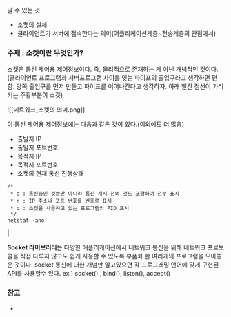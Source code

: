 
알 수 있는 것
* 소켓의 실체
* 클라이언트가 서버에 접속한다는 의미(어플리케이션계층~전송계층의 관점에서)

### 주제 : 소켓이란 무엇인가? 

소켓은 통신 제어용 제어정보이다. 즉, 물리적으로 존재하는 게 아닌 개념적인 것이다. 
(클라이언트 프로그램과 서버프로그램 사이를 잇는 파이프의 출입구라고 생각하면 편함. 양쪽 출입구를 먼저 만들고 파이프를 이어나간다고 생각하자. 아래 빨간 점선이 가리키는 주황부분이 소켓)


![[네트워크_소켓의 의미.png]]

이 통신 제어용 제어정보에는 다음과 같은 것이 있다.(이외에도 더 많음)
* 출발지 IP
* 출발지 포트번호
* 목적지 IP
* 목적지 포트번호
* 소켓의 현재 통신 진행상태

```linux
/*
 * a : 통신중인 것뿐만 아니라 통신 개시 전의 것도 포함하여 전부 표시 
 * n : IP 주소나 포트 번호를 번호로 표시
 * o : 소켓을 사용하고 있는 프로그램의 PID 표시
 */
netstat -ano

```

| 


**Socket 라이브러리**는 다양한 애플리케이션에서 네트워크 통신을 위해 네트워크 프로토콜을 직접 다루지 않고도 쉽게 사용할 수 있도록 부품화 한 여러개의 프로그램을 모아놓은 것이다. 
socket 통신에 대한 개념만 알고있으면 각 프로그래밍 언어에 맞게 구현된 API를 사용할수 있다.
ex ) socket() , bind(), listen(), accept() 






### 참고
* 


